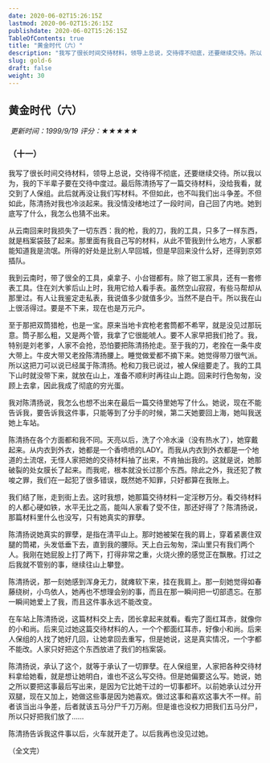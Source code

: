 ```yaml
---
date: 2020-06-02T15:26:15Z
lastmod: 2020-06-02T15:26:15Z
publishdate: 2020-06-02T15:26:15Z
TableOfContents: true
title: "黄金时代（六）"
description: "我写了很长时间交待材料，领导上总说，交待得不彻底，还要继续交待。所以我以为，我的下半辈子要在交待中度过。最后陈清扬写了一篇交待材料，没给我看，就交到了人保组。此后就再没让我们写材料。"
slug: gold-6
draft: false
weight: 30
---
```

## 黄金时代（六）

​	*更新时间：1999/9/19	评分：★★★★★*

### （十一）


我写了很长时间交待材料，领导上总说，交待得不彻底，还要继续交待。所以我以为，我的下半辈子要在交待中度过。最后陈清扬写了一篇交待材料，没给我看，就交到了人保组。此后就再没让我们写材料。不但如此，也不叫我们出斗争差。不但如此，陈清扬对我也冷淡起来。我没情没绪地过了一段时间，自己回了内地。她到底写了什么，我怎么也猜不出来。

从云南回来时我损失了一切东西：我的枪，我的刀，我的工具，只多了一样东西，就是档案袋鼓了起来。那里面有我自己写的材料，从此不管我到什么地方，人家都能知道我是流氓。所得的好处是比别人早回城，但是早回来没什么好，还得到京郊插队。

我到云南时，带了很全的工具，桌拿子、小台钳都有。除了钳工家具，还有一套修表工具。住在刘大爹后山上时，我用它给人看手表。虽然空山寂寂，有些马帮却从那里过。有人让我鉴定走私表，我说值多少就值多少。当然不是白干。所以我在山上很活得过。要是不下来，现在也是万元户。

至于那把双筒猎枪，也是一宝。原来当地卡宾枪老套筒都不希罕，就是没见过那玩意。筒子那么粗，又是两个管，我拿了它很能唬人。要不人家早把我们抢了。我，特别是刘老爹，人家不会抢，恐怕要把陈清扬抢走。至于我的刀，老拴在一条牛皮大带上。牛皮大带又老拴陈清扬腰上。睡觉做爱都不摘下来。她觉得带刀很气派。所以这把刀可以说已经属于陈清扬。枪和刀我已说过，被人保组要走了。我的工具下山时就没带下来，就放在山上，准备不顺利时再往山上跑。回来时行色匆匆，没顾上去拿，因此我成了彻底的穷光蛋。

我对陈清扬说，我怎么也想不出来在最后一篇交待里她写了什么。她说，现在不能告诉我，要告诉我这件事，只能等到了分手的时候，第二天她要回上海，她叫我送她上车站。

陈清扬在各个方面都和我不同。天亮以后，洗了个冷水澡（没有热水了），她穿戴起来。从内衣到外衣，她都是一个香喷喷的LADY。而我从内衣到外衣都是一个地道的土流氓，无怪人家把她的交待材料抽了出来，不肯抽出我的。这就是说，她那破裂的处女膜长了起来。而我呢，根本就没长过那个东西。除此之外，我还犯了教唆之罪，我们在一起犯了很多错误，既然她不知罪，只好都算在我账上。

我们结了账，走到街上去。这时我想，她那篇交待材料一定淫秽万分。看交待材料的人都心硬如铁，水平无比之高，能叫人家看了受不住，那还好得了？陈清扬说，那篇材料里什么也没写，只有她真实的罪孽。

陈清扬说她真实的罪孽，是指在清平山上。那时她被架在我的肩上，穿着紧裹住双腿的筒裙，头发低垂下去，直到我的腰际。天上白云匆匆，深山里只有我们两个人。我刚在她屁股上打了两下，打得非常之重，火烧火撩的感觉正在飘散。打过之后我就不管别的事，继续往山上攀登。

陈清扬说，那一刻她感到浑身无力，就瘫软下来，挂在我肩上。那一刻她觉得如春藤绕树，小鸟依人，她再也不想理会别的事，而且在那一瞬间把一切部遗忘。在那一瞬间她爱上了我，而且这件事永远不能改变。

在车站上陈清扬说，这篇材料交上去，团长拿起来就看。看完了面红耳赤，就像你的小和尚。后来见过她这篇交待材料的人，一个个都面红耳赤，好像小和尚。后来人保组的人找了她好几回，让她拿回去重写，但是她说，这是真实情况，一个字都不能改。人家只好把这个东西放进了我们的档案袋。

陈清扬说，承认了这个，就等于承认了一切罪孽。在人保组里，人家把各种交待材料拿给她看，就是想让她明白，谁也不这么写交待。但是她偏要这么写。她说，她之所以要把这事最后写出来，是因为它比她干过的一切事都坏。以前她承认过分开双腿，现在又加上，她做这些事是因为她喜欢。做过这事和喜欢这事大不一样。前者该当出斗争差，后者就该五马分尸千刀万剐。但是谁也没权力把我们五马分尸，所以只好把我们放了……

陈清扬告诉我这件事以后，火车就开走了。以后我再也没见过她。


（全文完）